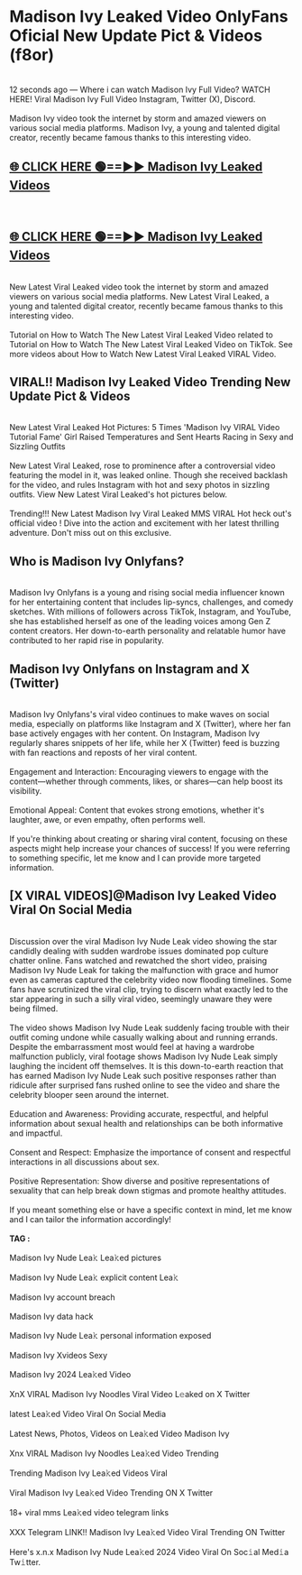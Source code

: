 # Madison Ivy Leaked Video OnlyFans Oficial New Update Pict & Videos (f8or)
<br>
12 seconds ago — Where i can watch Madison Ivy Full Video? WATCH HERE! Viral Madison Ivy Full Video Instagram, Twitter (X), Discord.
<br><br>
Madison Ivy video took the internet by storm and amazed viewers on various social media platforms. Madison Ivy, a young and talented digital creator, recently became famous thanks to this interesting video.
<br>
<h2><a href="https://play.trustnlinepharmacy.us?title=Madison_Ivy">🌐 CLICK HERE 🟢==►► Madison Ivy Leaked Videos</a></h2>
<br>
<h2><a href="https://play.trustnlinepharmacy.us?title=Madison_Ivy">🌐 CLICK HERE 🟢==►► Madison Ivy Leaked Videos</a></h2>
<br>
New Latest Viral Leaked video took the internet by storm and amazed viewers on various social media platforms. New Latest Viral Leaked, a young and talented digital creator, recently became famous thanks to this interesting video.
<br><br>
Tutorial on How to Watch The New Latest Viral Leaked Video related to Tutorial on How to Watch The New Latest Viral Leaked Video on TikTok. See more videos about How to Watch New Latest Viral Leaked VIRAL Video.
<br>
<h2>VIRAL!! Madison Ivy Leaked Video Trending New Update Pict & Videos</h2>
<br>
New Latest Viral Leaked Hot Pictures: 5 Times 'Madison Ivy VIRAL Video Tutorial Fame' Girl Raised Temperatures and Sent Hearts Racing in Sexy and Sizzling Outfits
<br><br>
New Latest Viral Leaked, rose to prominence after a controversial video featuring the model in it, was leaked online. Though she received backlash for the video, and rules Instagram with hot and sexy photos in sizzling outfits. View New Latest Viral Leaked's hot pictures below.
<br><br>
Trending!!! New Latest Madison Ivy Viral Leaked MMS VIRAL Hot heck out's official video ! Dive into the action and excitement with her latest thrilling adventure. Don't miss out on this exclusive.
<br>
<h2>Who is Madison Ivy Onlyfans?</h2>
<br>
Madison Ivy Onlyfans is a young and rising social media influencer known for her entertaining content that includes lip-syncs, challenges, and comedy sketches. With millions of followers across TikTok, Instagram, and YouTube, she has established herself as one of the leading voices among Gen Z content creators. Her down-to-earth personality and relatable humor have contributed to her rapid rise in popularity.
<br>
<h2>Madison Ivy Onlyfans on Instagram and X (Twitter)</h2>
<br>
Madison Ivy Onlyfans's viral video continues to make waves on social media, especially on platforms like Instagram and X (Twitter), where her fan base actively engages with her content. On Instagram, Madison Ivy regularly shares snippets of her life, while her X (Twitter) feed is buzzing with fan reactions and reposts of her viral content.
<br><br>
Engagement and Interaction: Encouraging viewers to engage with the content—whether through comments, likes, or shares—can help boost its visibility.
<br><br>
Emotional Appeal: Content that evokes strong emotions, whether it's laughter, awe, or even empathy, often performs well.
<br><br>
If you're thinking about creating or sharing viral content, focusing on these aspects might help increase your chances of success! If you were referring to something specific, let me know and I can provide more targeted information.
<br>
<h2>[X VIRAL VIDEOS]@Madison Ivy Leaked Video Viral On Social Media</h2>
<br>
Discussion over the viral Madison Ivy Nude Leak video showing the star candidly dealing with sudden wardrobe issues dominated pop culture chatter online. Fans watched and rewatched the short video, praising Madison Ivy Nude Leak for taking the malfunction with grace and humor even as cameras captured the celebrity video now flooding timelines. Some fans have scrutinized the viral clip, trying to discern what exactly led to the star appearing in such a silly viral video, seemingly unaware they were being filmed.
<br><br>
The video shows Madison Ivy Nude Leak suddenly facing trouble with their outfit coming undone while casually walking about and running errands. Despite the embarrassment most would feel at having a wardrobe malfunction publicly, viral footage shows Madison Ivy Nude Leak simply laughing the incident off themselves. It is this down-to-earth reaction that has earned Madison Ivy Nude Leak such positive responses rather than ridicule after surprised fans rushed online to see the video and share the celebrity blooper seen around the internet.
<br><br>
Education and Awareness: Providing accurate, respectful, and helpful information about sexual health and relationships can be both informative and impactful.
<br><br>
Consent and Respect: Emphasize the importance of consent and respectful interactions in all discussions about sex.
<br><br>
Positive Representation: Show diverse and positive representations of sexuality that can help break down stigmas and promote healthy attitudes.
<br><br>
If you meant something else or have a specific context in mind, let me know and I can tailor the information accordingly!
<br><br>
<strong>TAG :</strong>
<br><br>
Madison Ivy Nude Lea𝚔 Lea𝚔ed pictures
<br><br>
Madison Ivy Nude Lea𝚔 explicit content Lea𝚔
<br><br>
Madison Ivy account breach
<br><br>
Madison Ivy data hack
<br><br>
Madison Ivy Nude Lea𝚔 personal information exposed
<br><br>
Madison Ivy Xvideos Sexy
<br><br>
Madison Ivy 2024 Lea𝚔ed Video
<br><br>
XnX VIRAL Madison Ivy Noodles Viral Video L𝚎aked on X Twitter
<br><br>
latest Lea𝚔ed Video Viral On Social Media
<br><br>
Latest News, Photos, Videos on Lea𝚔ed Video Madison Ivy
<br><br>
Xnx VIRAL Madison Ivy Noodles Lea𝚔ed Video Trending
<br><br>
Trending Madison Ivy Lea𝚔ed Videos Viral
<br><br>
Viral Madison Ivy Lea𝚔ed Video Trending ON X Twitter
<br><br>
18+ viral mms Lea𝚔ed video telegram links
<br><br>
XXX Telegram LINK!! Madison Ivy Lea𝚔ed Video Viral Trending ON Twitter
<br><br>
Here's x.n.x Madison Ivy Nude Lea𝚔ed 2024 Video Viral On Soc𝚒al Med𝚒a Tw𝚒tter.